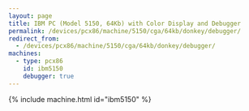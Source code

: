 ```yaml
---
layout: page
title: IBM PC (Model 5150, 64Kb) with Color Display and Debugger
permalink: /devices/pcx86/machine/5150/cga/64kb/donkey/debugger/
redirect_from:
  - /devices/pcx86/machine/5150/cga/64kb/donkey/debugger/
machines:
  - type: pcx86
    id: ibm5150
    debugger: true
---
```


{% include machine.html id="ibm5150" %}
